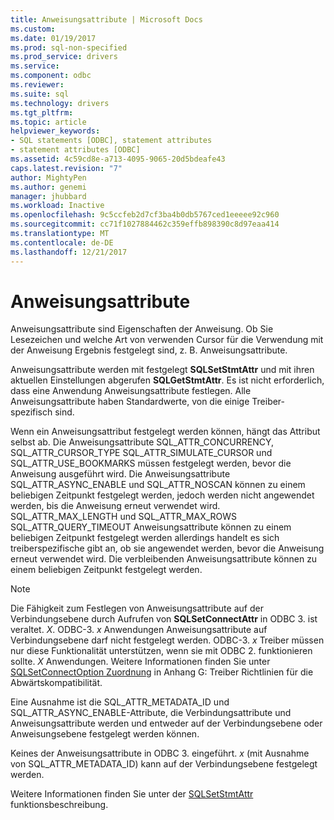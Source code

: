 ```yaml
---
title: Anweisungsattribute | Microsoft Docs
ms.custom: 
ms.date: 01/19/2017
ms.prod: sql-non-specified
ms.prod_service: drivers
ms.service: 
ms.component: odbc
ms.reviewer: 
ms.suite: sql
ms.technology: drivers
ms.tgt_pltfrm: 
ms.topic: article
helpviewer_keywords:
- SQL statements [ODBC], statement attributes
- statement attributes [ODBC]
ms.assetid: 4c59cd8e-a713-4095-9065-20d5bdeafe43
caps.latest.revision: "7"
author: MightyPen
ms.author: genemi
manager: jhubbard
ms.workload: Inactive
ms.openlocfilehash: 9c5ccfeb2d7cf3ba4b0db5767ced1eeeee92c960
ms.sourcegitcommit: cc71f1027884462c359effb898390c8d97eaa414
ms.translationtype: MT
ms.contentlocale: de-DE
ms.lasthandoff: 12/21/2017
---
```

# <a name="statement-attributes"></a>Anweisungsattribute
Anweisungsattribute sind Eigenschaften der Anweisung. Ob Sie Lesezeichen und welche Art von verwenden Cursor für die Verwendung mit der Anweisung Ergebnis festgelegt sind, z. B. Anweisungsattribute.  
  
 Anweisungsattribute werden mit festgelegt **SQLSetStmtAttr** und mit ihren aktuellen Einstellungen abgerufen **SQLGetStmtAttr**. Es ist nicht erforderlich, dass eine Anwendung Anweisungsattribute festlegen. Alle Anweisungsattribute haben Standardwerte, von die einige Treiber-spezifisch sind.  
  
 Wenn ein Anweisungsattribut festgelegt werden können, hängt das Attribut selbst ab. Die Anweisungsattribute SQL_ATTR_CONCURRENCY, SQL_ATTR_CURSOR_TYPE SQL_ATTR_SIMULATE_CURSOR und SQL_ATTR_USE_BOOKMARKS müssen festgelegt werden, bevor die Anweisung ausgeführt wird. Die Anweisungsattribute SQL_ATTR_ASYNC_ENABLE und SQL_ATTR_NOSCAN können zu einem beliebigen Zeitpunkt festgelegt werden, jedoch werden nicht angewendet werden, bis die Anweisung erneut verwendet wird. SQL_ATTR_MAX_LENGTH und SQL_ATTR_MAX_ROWS SQL_ATTR_QUERY_TIMEOUT Anweisungsattribute können zu einem beliebigen Zeitpunkt festgelegt werden allerdings handelt es sich treiberspezifische gibt an, ob sie angewendet werden, bevor die Anweisung erneut verwendet wird. Die verbleibenden Anweisungsattribute können zu einem beliebigen Zeitpunkt festgelegt werden.  
  
> [!NOTE]  
>  Die Fähigkeit zum Festlegen von Anweisungsattribute auf der Verbindungsebene durch Aufrufen von **SQLSetConnectAttr** in ODBC 3. ist veraltet. *X*. ODBC-3. *x* Anwendungen Anweisungsattribute auf Verbindungsebene darf nicht festgelegt werden. ODBC-3. *x* Treiber müssen nur diese Funktionalität unterstützen, wenn sie mit ODBC 2. funktionieren sollte. *X* Anwendungen. Weitere Informationen finden Sie unter [SQLSetConnectOption Zuordnung](../../../odbc/reference/appendixes/sqlsetconnectoption-mapping.md) in Anhang G: Treiber Richtlinien für die Abwärtskompatibilität.  
>   
>  Eine Ausnahme ist die SQL_ATTR_METADATA_ID und SQL_ATTR_ASYNC_ENABLE-Attribute, die Verbindungsattribute und Anweisungsattribute werden und entweder auf der Verbindungsebene oder Anweisungsebene festgelegt werden können.  
>   
>  Keines der Anweisungsattribute in ODBC 3. eingeführt. *x* (mit Ausnahme von SQL_ATTR_METADATA_ID) kann auf der Verbindungsebene festgelegt werden.  
  
 Weitere Informationen finden Sie unter der [SQLSetStmtAttr](../../../odbc/reference/syntax/sqlsetstmtattr-function.md) funktionsbeschreibung.
